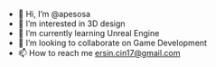- 👋 Hi, I’m @apesosa
- 👀 I’m interested in 3D design
- 🌱 I’m currently learning Unreal Engine
- 💞️ I’m looking to collaborate on Game Development
- 📫 How to reach me ersin.cin17@gmail.com

<!---
apesosa/apesosa is a ✨ special ✨ repository because its `README.md` (this file) appears on your GitHub profile.
You can click the Preview link to take a look at your changes.
--->
